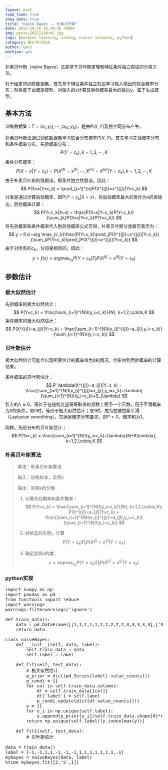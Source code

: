 ```yaml
---
layout: post
read_time: true
show_date: true
title: "naïve Bayes -- 朴素贝叶斯"
date: 2022-10-16 18:30:56 +0800
img: posts/20221130/ml.jpg
tags: [machine learning, coding, neural networks, python]
category: 统计学习方法
author: Gary
mathjax: yes
---
```


朴素贝叶斯（naïve Bayes）法是基于贝叶斯定理和特征条件独立假设的分类方法。

对于给定的训练数据集，首先基于特征条件独立假设学习输入输出的联合概率分布；然后基于此概率模型，对输入的x计算其后验概率最大的输出y。属于生成模型。

## 基本方法

训练数据集：$T = {(x_1,y_1),\cdots,(x_N,y_N)}$，是由$P(X,Y)$及独立同分布产生。

朴素贝叶斯法通过训练数据集学习联合分布概率$P(X,Y)$。首先学习先验概率分布和条件概率分布，先验概率分布：
$$
P(Y=c_k),k = 1,2,\cdots,K
$$
条件分布概率：
$$
P(X=x|Y=c_k) = P(X^{(1)}=x^{(1)},\cdots,X^{(n)}=X^{(n)}|Y=c_k), k=1,2,\cdots,K
$$
由于朴素贝叶斯的强假设，即条件独立性假设。因此：
$$
P(X=x|Y=c_k) = \prod_{j=1}^{n}P(X^{(j)}=x^{(j)}|Y=c_k)
$$
分类是通过计算后验概率，即$P(Y=c_k|X=x)$，将后验概率最大的类作为x的类输出。后验概率计算：
$$
P(Y=c_k|X=x) = \frac{P(X=x|Y=c_k)P(Y=c_k)}{\sum_{k}P(X=x|Y=c_k)P(Y=c_k)}
$$
将先验概率和条件概率代入到后验概率公式可得，朴素贝叶斯分类器可表示为：
$$
y = f(x)=arg \max_{c_k}\frac{P(Y=c_k)\prod_jP(X^{(j)}=x^{(j)}|Y=c_k)}{\sum_kP(Y=c_k)\prod_jP(X^{(j)}=x^{(j)}|Y=c_k)}
$$
由于对所有的$c_k$，分母是相同的，因此：
$$
y = f(x)=arg \max_{c_k}P(Y=c_k)\prod_jP(X^{(j)}=x^{(j)}|Y=c_k)
$$

## 参数估计

### 极大似然估计

先验概率的极大似然估计：
$$
P(Y=c_k) = \frac{\sum_{i=1}^{N}I(y_i=c_k)}{N}, k=1,2,\cdots,K
$$
条件概率的极大似然估计：
$$
P(X^{(j)}=a_{jl}|Y=c_k) = \frac{\sum_{i=1}^{N}I(x_{i}^{(j)}=a_{jl},y_i=c_k)}{\sum_{i=1}^{N}I(y_i=c_k)}
$$

### 贝叶斯估计

极大似然估计可能会出现所要估计的概率值为0的情况，会影响到后验概率的计算结果。

条件概率的贝叶斯估计：
$$
P_\lambda(X^{(j)}=a_{jl}|Y=c_k) = \frac{\sum_{i=1}^{N}I(x_{i}^{(j)}=a_{jl},y_i=c_k)+\lambda}{\sum_{i=1}^{N}I(y_i=c_k)+S_j\lambda}
$$
引入的$\lambda\geq0$，等价于在随机变量哥哥取值的频数上赋予一个正数，用于平滑概率为0的条件。取0时，等价于极大似然估计；取1时，成为拉普拉斯平滑（Laplacian smoothing）。其满足概率分布要求，即$P>0$，概率和为1。

同样，先验分布的贝叶斯估计：
$$
P(Y=c_k) = \frac{\sum_{i=1}^{N}I(y_i=c_k)+\lambda}{N+K\lambda}, k=1,2,\cdots,K
$$


### 朴素贝叶斯算法

> 算法：朴素贝叶斯算法
>
> 输入：训练样本，实例x
>
> 输出：实例x的分类
>
> 1. 计算先验概率和条件概率：
>    $$
>    P(Y=c_k) = \frac{\sum_{i=1}^{N}I(y_i=c_k)}{N}, k=1,2,\cdots,K\\
>    P(X^{(j)}=a_{jl}|Y=c_k) = \frac{\sum_{i=1}^{N}I(x_{i}^{(j)}=a_{jl},y_i=c_k)}{\sum_{i=1}^{N}I(y_i=c_k)}
>    $$
>    
>
> 2. 对给定的实例，计算
>    $$
>    P(Y=c_k)\prod_jP(X^{(j)}=x^{(j)}|Y=c_k)
>    $$
>
> 3. 确定实例x的类
>    $$
>    y = arg \max_{c_k}P(Y=c_k)\prod_jP(X^{(j)}=x^{(j)}|Y=c_k)
>    $$

### python实现

<pre class='highlight'>
import numpy as np
import pandas as pd
from functools import reduce
import warnings
warnings.filterwarnings('ignore')

def train_data():
    data = pd.DataFrame([[1,1,1,1,1,2,2,2,2,2,3,3,3,3,3],['S','M','M','S','S','S','M','M','L','L','L','M','M','L','L'],[1,1,1,1,1,2,2,2,2,2,3,3,3,3,3][::-1]]).T
    return data

class naiveBayes:
    def __init__(self, data, label):
        self.train_data = data
        self.label = label
    
    def fit(self, test_data):
        # 极大似然估计
        p_prior = dict(pd.Series(label).value_counts())
        p_condi = {}
        for col in self.train_data.columns:
            df = self.train_data[[col]]
            df['label'] = self.label
            p_condi.update(dict(df.value_counts()))
        y = []
        for y_i in np.unique(self.label):
            y.append(p_prior[y_i]/self.train_data.shape[0]*reduce(lambda x0,x1:x0*x1,[p_condi[(i,y_i)]/p_prior[y_i] for i in test_data]))
        return np.unique(self.label)[y.index(max(y))]
    
    def fit1(self, test_data):
        # 贝叶斯估计
        
data = train_data()
label = [-1,-1,1,1,-1,-1,-1,1,1,1,1,1,1,1,-1]
mybayes = naiveBayes(data, label)
%time mybayes.fit([2,'S',1])
</pre>

